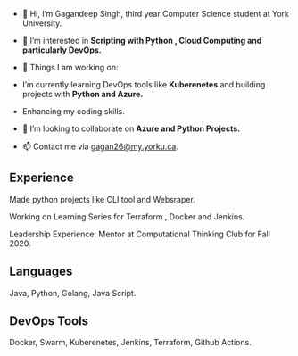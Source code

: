 
- 👋 Hi, I’m Gagandeep Singh, third year Computer Science student at York University.


- 👀 I’m interested in __Scripting with Python , Cloud Computing and particularly DevOps.__
 
- 🌱 Things I am working on:
 
- I’m currently learning DevOps tools like __Kuberenetes__ and building projects with __Python and Azure.__
- Enhancing my coding skills.

- 💞️ I’m looking to collaborate on __Azure and Python Projects.__

- 📫 Contact me via gagan26@my.yorku.ca.


## Experience

Made python projects like CLI tool and Websraper.

Working on Learning Series for Terraform , Docker and Jenkins.

Leadership Experience: Mentor at Computational Thinking Club for Fall 2020.


## Languages 

Java, Python, Golang, Java Script.

## DevOps Tools

Docker, Swarm, Kuberenetes, Jenkins, Terraform, Github Actions.


<!---
Gagan2699/Gagan2699 is a ✨ special ✨ repository because its `README.md` (this file) appears on your GitHub profile.
You can click the Preview link to take a look at your changes.
--->

